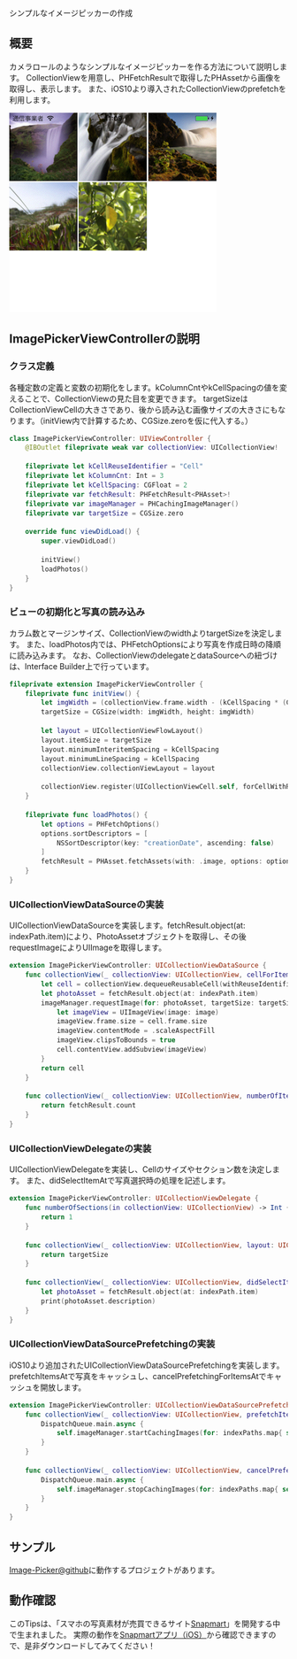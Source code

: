 シンプルなイメージピッカーの作成

## 概要
カメラロールのようなシンプルなイメージピッカーを作る方法について説明します。
CollectionViewを用意し、PHFetchResultで取得したPHAssetから画像を取得し、表示します。
また、iOS10より導入されたCollectionViewのprefetchを利用します。

![screen_shot](https://github.com/ayakix/Image-Picker/raw/master/images/screen_shot.png)

## ImagePickerViewControllerの説明

### クラス定義
各種定数の定義と変数の初期化をします。kColumnCntやkCellSpacingの値を変えることで、CollectionViewの見た目を変更できます。
targetSizeはCollectionViewCellの大きさであり、後から読み込む画像サイズの大きさにもなります。（initView内で計算するため、CGSize.zeroを仮に代入する。）

```swift
class ImagePickerViewController: UIViewController {
    @IBOutlet fileprivate weak var collectionView: UICollectionView!

    fileprivate let kCellReuseIdentifier = "Cell"
    fileprivate let kColumnCnt: Int = 3
    fileprivate let kCellSpacing: CGFloat = 2
    fileprivate var fetchResult: PHFetchResult<PHAsset>!
    fileprivate var imageManager = PHCachingImageManager()
    fileprivate var targetSize = CGSize.zero

    override func viewDidLoad() {
        super.viewDidLoad()

        initView()
        loadPhotos()
    }
}
```

### ビューの初期化と写真の読み込み
カラム数とマージンサイズ、CollectionViewのwidthよりtargetSizeを決定します。
また、loadPhotos内では、PHFetchOptionsにより写真を作成日時の降順に読み込みます。
なお、CollectionViewのdelegateとdataSourceへの紐づけは、Interface Builder上で行っています。

```swift
fileprivate extension ImagePickerViewController {
    fileprivate func initView() {
        let imgWidth = (collectionView.frame.width - (kCellSpacing * (CGFloat(kColumnCnt) - 1))) / CGFloat(kColumnCnt)
        targetSize = CGSize(width: imgWidth, height: imgWidth)

        let layout = UICollectionViewFlowLayout()
        layout.itemSize = targetSize
        layout.minimumInteritemSpacing = kCellSpacing
        layout.minimumLineSpacing = kCellSpacing
        collectionView.collectionViewLayout = layout

        collectionView.register(UICollectionViewCell.self, forCellWithReuseIdentifier: kCellReuseIdentifier)
    }

    fileprivate func loadPhotos() {
        let options = PHFetchOptions()
        options.sortDescriptors = [
            NSSortDescriptor(key: "creationDate", ascending: false)
        ]
        fetchResult = PHAsset.fetchAssets(with: .image, options: options)
    }
}
```

### UICollectionViewDataSourceの実装
UICollectionViewDataSourceを実装します。fetchResult.object(at: indexPath.item)により、PhotoAssetオブジェクトを取得し、その後requestImageによりUIImageを取得します。

```swift
extension ImagePickerViewController: UICollectionViewDataSource {
    func collectionView(_ collectionView: UICollectionView, cellForItemAt indexPath: IndexPath) -> UICollectionViewCell {
        let cell = collectionView.dequeueReusableCell(withReuseIdentifier: kCellReuseIdentifier, for: indexPath)
        let photoAsset = fetchResult.object(at: indexPath.item)
        imageManager.requestImage(for: photoAsset, targetSize: targetSize, contentMode: .aspectFill, options: nil) { (image, info) -> Void in
            let imageView = UIImageView(image: image)
            imageView.frame.size = cell.frame.size
            imageView.contentMode = .scaleAspectFill
            imageView.clipsToBounds = true
            cell.contentView.addSubview(imageView)
        }
        return cell
    }

    func collectionView(_ collectionView: UICollectionView, numberOfItemsInSection section: Int) -> Int {
        return fetchResult.count
    }
}
```

### UICollectionViewDelegateの実装
UICollectionViewDelegateを実装し、Cellのサイズやセクション数を決定します。
また、didSelectItemAtで写真選択時の処理を記述します。

```swift
extension ImagePickerViewController: UICollectionViewDelegate {
    func numberOfSections(in collectionView: UICollectionView) -> Int {
        return 1
    }

    func collectionView(_ collectionView: UICollectionView, layout: UICollectionViewLayout, sizeForItemAtIndexPath indexPath: IndexPath) -> CGSize {
        return targetSize
    }

    func collectionView(_ collectionView: UICollectionView, didSelectItemAt indexPath: IndexPath) {
        let photoAsset = fetchResult.object(at: indexPath.item)
        print(photoAsset.description)
    }
}
```

### UICollectionViewDataSourcePrefetchingの実装
iOS10より追加されたUICollectionViewDataSourcePrefetchingを実装します。
prefetchItemsAtで写真をキャッシュし、cancelPrefetchingForItemsAtでキャッシュを開放します。

```swift
extension ImagePickerViewController: UICollectionViewDataSourcePrefetching {
    func collectionView(_ collectionView: UICollectionView, prefetchItemsAt indexPaths: [IndexPath]) {
        DispatchQueue.main.async {
            self.imageManager.startCachingImages(for: indexPaths.map{ self.fetchResult.object(at: $0.item) }, targetSize: self.targetSize, contentMode: .aspectFill, options: nil)
        }
    }

    func collectionView(_ collectionView: UICollectionView, cancelPrefetchingForItemsAt indexPaths: [IndexPath]) {
        DispatchQueue.main.async {
            self.imageManager.stopCachingImages(for: indexPaths.map{ self.fetchResult.object(at: $0.item) }, targetSize: self.targetSize, contentMode: .aspectFill, options: nil)
        }
    }
}
```

## サンプル
[Image-Picker@github](https://github.com/ayakix/Image-Picker)に動作するプロジェクトがあります。


## 動作確認
このTipsは、「スマホの写真素材が売買できるサイト[Snapmart](https://snapmart.jp/)」を開発する中で生まれました。
実際の動作を[Snapmartアプリ（iOS）](https://itunes.apple.com/jp/app/id1087206878)から確認できますので、是非ダウンロードしてみてください！
